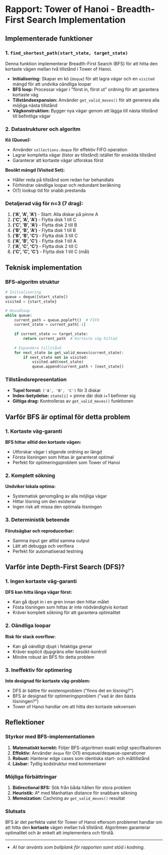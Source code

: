 # Rapport: Tower of Hanoi - Breadth-First Search Implementation

## Implementerade funktioner

### 1. `find_shortest_path(start_state, target_state)`
Denna funktion implementerar Breadth-First Search (BFS) för att hitta den kortaste vägen mellan två tillstånd i Tower of Hanoi.

- **Initialisering:** Skapar en kö (`deque`) för att lagra vägar och en `visited` mängd för att undvika oändliga loopar
- **BFS loop:** Processar vägar i "först in, först ut" ordning för att garantera kortaste väg
- **Tillståndsexpansion:** Använder `get_valid_moves()` för att generera alla möjliga nästa tillstånd
- **Vägkonstruktion:** Bygger nya vägar genom att lägga till nästa tillstånd till befintliga vägar

### 2. Datastrukturer och algoritm

**Kö (Queue):**
- Använder `collections.deque` för effektiv FIFO operation
- Lagrar kompletta vägar (listor av tillstånd) istället för enskilda tillstånd
- Garanterar att kortaste vägar utforskas först

**Besökt mängd (Visited Set):**
- Håller reda på tillstånd som redan har behandlats
- Förhindrar oändliga loopar och redundant beräkning
- O(1) lookup tid för snabb prestanda


### Detaljerad väg för n=3 (7 drag):
1. **('A', 'A', 'A')** - Start: Alla diskar på pinne A
2. **('C', 'A', 'A')** - Flytta disk 1 till C
3. **('C', 'B', 'A')** - Flytta disk 2 till B
4. **('B', 'B', 'A')** - Flytta disk 1 till B
5. **('B', 'B', 'C')** - Flytta disk 3 till C
6. **('A', 'B', 'C')** - Flytta disk 1 till A
7. **('A', 'C', 'C')** - Flytta disk 2 till C
8. **('C', 'C', 'C')** - Flytta disk 1 till C (mål)


## Teknisk implementation

### BFS-algoritm struktur
```python
# Initialisering
queue = deque([start_state])
visited = {start_state}

# Huvudloop
while queue:
    current_path = queue.popleft()  # FIFO
    current_state = current_path[-1]
    
    if current_state == target_state:
        return current_path  # Kortaste väg hittad
    
    # Expandera tillstånd
    for next_state in get_valid_moves(current_state):
        if next_state not in visited:
            visited.add(next_state)
            queue.append(current_path + [next_state])
```

### Tillståndsrepresentation
- **Tupel format:** `('A', 'B', 'C')` för 3 diskar
- **Index-betydelse:** `state[i]` = pinne där disk i+1 befinner sig
- **Giltiga drag:** Kontrolleras av `get_valid_moves()` funktionen

## Varför BFS är optimal för detta problem

### 1. Kortaste väg-garanti
**BFS hittar alltid den kortaste vägen:**
- Utforskar vägar i stigande ordning av längd
- Första lösningen som hittas är garanterat optimal
- Perfekt för optimeringsproblem som Tower of Hanoi

### 2. Komplett sökning
**Undviker lokala optima:**
- Systematisk genomgång av alla möjliga vägar
- Hittar lösning om den existerar
- Ingen risk att missa den optimala lösningen

### 3. Deterministik beteende
**Förutsägbar och reproducerbar:**
- Samma input ger alltid samma output
- Lätt att debugga och verifiera
- Perfekt för automatiserad testning

## Varför inte Depth-First Search (DFS)?

### 1. Ingen kortaste väg-garanti
**DFS kan hitta långa vägar först:**
- Kan gå djupt in i en gren innan den hittar målet
- Fösta lösningen som hittas är inte nödvändigtvis kortast
- Kräver komplett sökning för att garantera optimalitet

### 2. Oändliga loopar
**Risk för stack overflow:**
- Kan gå oändligt djupt i felaktiga grenar
- Kräver explicit djupgräns eller besökt-kontroll
- Mindre robust än BFS för detta problem

### 3. Ineffektiv för optimering
**Inte designad för kortaste väg-problem:**
- DFS är bättre för existensproblem ("finns det en lösning?")
- BFS är designad för optimeringsproblem ("vad är den bästa lösningen?")
- Tower of Hanoi handlar om att hitta den kortaste sekvensen

## Reflektioner

### Styrkor med BFS-implementationen
1. **Matematiskt korrekt:** Följer BFS-algoritmen exakt enligt specifikationen
2. **Effektiv:** Använder `deque` för O(1) enqueue/dequeue-operationer
3. **Robust:** Hanterar edge cases som identiska start- och måltillstånd
4. **Läsbar:** Tydlig kodstruktur med kommentarer

### Möjliga förbättringar
1. **Bidirectional BFS:** Sök från båda hållen för stora problem
2. **Heuristik:** A* med Manhattan distance för snabbare sökning
3. **Memoization:** Cachning av `get_valid_moves()` resultat

### Slutsats
BFS är det perfekta valet för Tower of Hanoi eftersom problemet handlar om att hitta den **kortaste** vägen mellan två tillstånd. Algoritmen garanterar optimalitet och är enkelt att implementera och förstå.

---

- *AI har använts som bollplank för rapporten samt stöd i kodning.*
